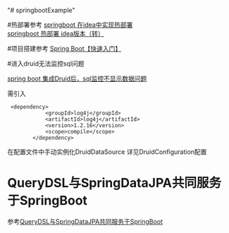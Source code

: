 "# springbootExample" 

#热部署参考
[springboot 在idea中实现热部署](https://blog.csdn.net/xusheng_Mr/article/details/78771746)
[springboot 热部署 idea版本（转）](https://www.cnblogs.com/a8457013/p/8065827.html)

#项目搭建参考
[Spring Boot【快速入门】](https://www.cnblogs.com/wmyskxz/p/9010832.html)

#进入druid无法监控sql问题

[spring boot 集成Druid后，sql监控不显示数据问题](https://blog.csdn.net/laozhong110/article/details/78980700)

需引入

```
 <dependency>
 			<groupId>log4j</groupId>
 			<artifactId>log4j</artifactId>
 			<version>1.2.16</version>
 			<scope>compile</scope>
 		</dependency>       
```
在配置文件中手动实例化DruidDataSource
详见DruidConfiguration配置

# QueryDSL与SpringDataJPA共同服务于SpringBoot
参考[QueryDSL与SpringDataJPA共同服务于SpringBoot](https://www.jianshu.com/p/7379173e1970)
